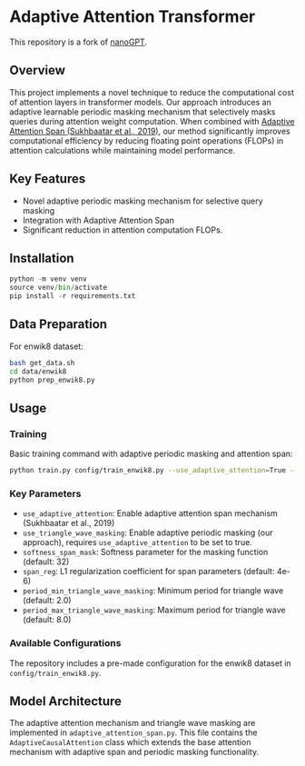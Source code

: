 # Adaptive Attention Transformer

This repository is a fork of [nanoGPT](https://github.com/karpathy/nanoGPT).

## Overview

This project implements a novel technique to reduce the computational cost of attention layers in transformer models. Our approach introduces an adaptive learnable periodic masking mechanism that selectively masks queries during attention weight computation. When combined with [Adaptive Attention Span (Sukhbaatar et al., 2019)](https://arxiv.org/abs/1905.07799v2), our method significantly improves computational efficiency by reducing floating point operations (FLOPs) in attention calculations while maintaining model performance.

## Key Features

- Novel adaptive periodic masking mechanism for selective query masking
- Integration with Adaptive Attention Span
- Significant reduction in attention computation FLOPs.

## Installation

```python
python -m venv venv
source venv/bin/activate
pip install -r requirements.txt
```

## Data Preparation

For enwik8 dataset:
```bash
bash get_data.sh
cd data/enwik8
python prep_enwik8.py
```

## Usage

### Training

Basic training command with adaptive periodic masking and attention span:

```bash
python train.py config/train_enwik8.py --use_adaptive_attention=True --use_triangle_wave_masking=True --compile=True 
```

### Key Parameters

- `use_adaptive_attention`: Enable adaptive attention span mechanism (Sukhbaatar et al., 2019)
- `use_triangle_wave_masking`: Enable adaptive periodic masking (our approach), requires `use_adaptive_attention` to be set to true.
- `softness_span_mask`: Softness parameter for the masking function (default: 32)
- `span_reg`: L1 regularization coefficient for span parameters (default: 4e-6)
- `period_min_triangle_wave_masking`: Minimum period for triangle wave (default: 2.0)
- `period_max_triangle_wave_masking`: Maximum period for triangle wave (default: 8.0)

### Available Configurations

The repository includes a pre-made configuration for the enwik8 dataset in `config/train_enwik8.py`.

## Model Architecture

The adaptive attention mechanism and triangle wave masking are implemented in `adaptive_attention_span.py`. This file contains the `AdaptiveCausalAttention` class which extends the base attention mechanism with adaptive span and periodic masking functionality.


